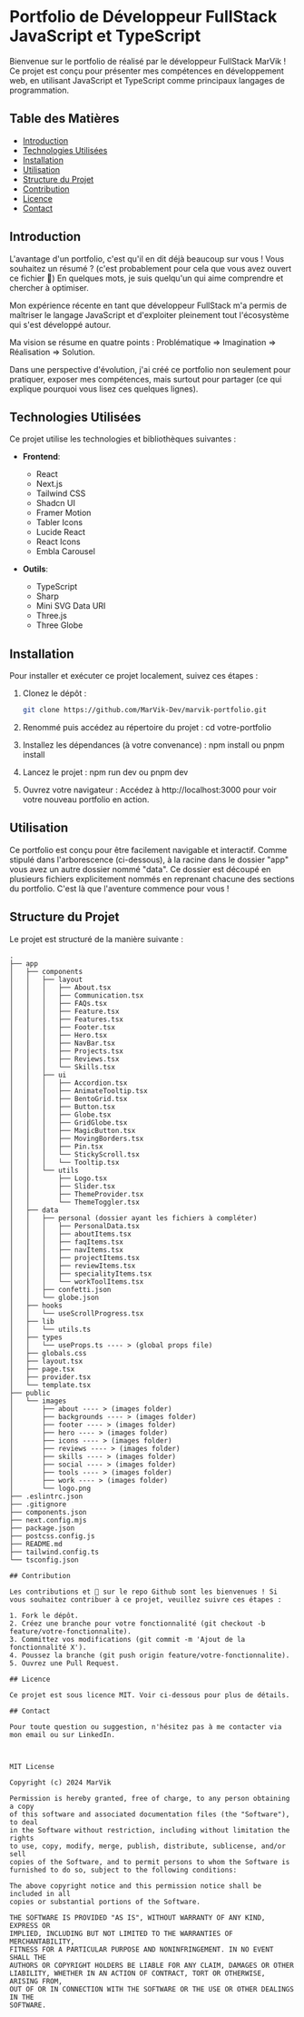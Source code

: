# Portfolio de Développeur FullStack JavaScript et TypeScript

Bienvenue sur le portfolio de réalisé par le développeur FullStack MarVik ! Ce projet est conçu pour présenter mes compétences en développement web, en utilisant JavaScript et TypeScript comme principaux langages de programmation.

## Table des Matières

- [Introduction](#introduction)
- [Technologies Utilisées](#technologies-utilisées)
- [Installation](#installation)
- [Utilisation](#utilisation)
- [Structure du Projet](#structure-du-projet)
- [Contribution](#contribution)
- [Licence](#licence)
- [Contact](#contact)

## Introduction

L'avantage d'un portfolio, c'est qu'il en dit déjà beaucoup sur vous !
Vous souhaitez un résumé ? (c'est probablement pour cela que vous avez ouvert ce fichier 🙂)
En quelques mots, je suis quelqu'un qui aime comprendre et chercher à optimiser.

Mon expérience récente en tant que développeur FullStack m'a permis de maîtriser le langage JavaScript et d'exploiter pleinement tout l'écosystème qui s'est développé autour.

Ma vision se résume en quatre points : Problématique => Imagination => Réalisation => Solution.

Dans une perspective d'évolution, j'ai créé ce portfolio non seulement pour pratiquer, exposer mes compétences, mais surtout pour partager (ce qui explique pourquoi vous lisez ces quelques lignes).

## Technologies Utilisées

Ce projet utilise les technologies et bibliothèques suivantes :

- **Frontend**:
  - React
  - Next.js
  - Tailwind CSS
  - Shadcn UI
  - Framer Motion
  - Tabler Icons
  - Lucide React
  - React Icons
  - Embla Carousel

- **Outils**:
  - TypeScript
  - Sharp
  - Mini SVG Data URI
  - Three.js
  - Three Globe

## Installation

Pour installer et exécuter ce projet localement, suivez ces étapes :

1. Clonez le dépôt :

   ```bash
   git clone https://github.com/MarVik-Dev/marvik-portfolio.git
   ```

2. Renommé puis accédez au répertoire du projet :
   cd votre-portfolio

3. Installez les dépendances (à votre convenance) :
   npm install
   ou
   pnpm install

4. Lancez le projet :
   npm run dev
   ou
   pnpm dev

5. Ouvrez votre navigateur :
   Accédez à http://localhost:3000 pour voir votre nouveau portfolio en action.

## Utilisation

Ce portfolio est conçu pour être facilement navigable et interactif. Comme stipulé dans l'arborescence (ci-dessous), à la racine dans le dossier "app" vous avez un autre dossier nommé "data". Ce dossier est découpé en plusieurs fichiers explicitement nommés en reprenant chacune des sections du portfolio. C'est là que l'aventure commence pour vous !

## Structure du Projet

Le projet est structuré de la manière suivante :

```plaintext
.
├── app
│   ├── components
│   │   ├── layout
│   │   │   ├── About.tsx
│   │   │   ├── Communication.tsx
│   │   │   ├── FAQs.tsx
│   │   │   ├── Feature.tsx
│   │   │   ├── Features.tsx
│   │   │   ├── Footer.tsx
│   │   │   ├── Hero.tsx
│   │   │   ├── NavBar.tsx
│   │   │   ├── Projects.tsx
│   │   │   ├── Reviews.tsx
│   │   │   └── Skills.tsx
│   │   ├── ui
│   │   │   ├── Accordion.tsx
│   │   │   ├── AnimateTooltip.tsx
│   │   │   ├── BentoGrid.tsx
│   │   │   ├── Button.tsx
│   │   │   ├── Globe.tsx
│   │   │   ├── GridGlobe.tsx
│   │   │   ├── MagicButton.tsx
│   │   │   ├── MovingBorders.tsx
│   │   │   ├── Pin.tsx
│   │   │   └── StickyScroll.tsx
│   │   │   └── Tooltip.tsx
│   │   └── utils
│   │       ├── Logo.tsx
│   │       ├── Slider.tsx
│   │       ├── ThemeProvider.tsx
│   │       └── ThemeToggler.tsx
│   ├── data
│   │   ├── personal (dossier ayant les fichiers à compléter)
│   │   │   ├── PersonalData.tsx
│   │   │   ├── aboutItems.tsx
│   │   │   ├── faqItems.tsx
│   │   │   ├── navItems.tsx
│   │   │   ├── projectItems.tsx
│   │   │   ├── reviewItems.tsx
│   │   │   ├── specialityItems.tsx
│   │   │   └── workToolItems.tsx
│   │   ├── confetti.json
│   │   └── globe.json
│   ├── hooks
│   │   └── useScrollProgress.tsx
│   ├── lib
│   │   └── utils.ts
│   ├── types
│   │   └── useProps.ts ---- > (global props file)
│   ├── globals.css
│   ├── layout.tsx
│   ├── page.tsx
│   ├── provider.tsx
│   └── template.tsx
├── public
│   └── images
│       ├── about ---- > (images folder)
│       ├── backgrounds ---- > (images folder)
│       ├── footer ---- > (images folder)
│       ├── hero ---- > (images folder)
│       ├── icons ---- > (images folder)
│       ├── reviews ---- > (images folder)
│       ├── skills ---- > (images folder)
│       ├── social ---- > (images folder)
│       ├── tools ---- > (images folder)
│       ├── work ---- > (images folder)
│       └── logo.png
├── .eslintrc.json
├── .gitignore
├── components.json
├── next.config.mjs
├── package.json
├── postcss.config.js
├── README.md
├── tailwind.config.ts
└── tsconfig.json

## Contribution

Les contributions et 🌟 sur le repo Github sont les bienvenues ! Si vous souhaitez contribuer à ce projet, veuillez suivre ces étapes :

1. Fork le dépôt.
2. Créez une branche pour votre fonctionnalité (git checkout -b feature/votre-fonctionnalite).
3. Committez vos modifications (git commit -m 'Ajout de la fonctionnalité X').
4. Poussez la branche (git push origin feature/votre-fonctionnalite).
5. Ouvrez une Pull Request.

## Licence

Ce projet est sous licence MIT. Voir ci-dessous pour plus de détails.

## Contact

Pour toute question ou suggestion, n'hésitez pas à me contacter via mon email ou sur LinkedIn.



MIT License

Copyright (c) 2024 MarVik

Permission is hereby granted, free of charge, to any person obtaining a copy
of this software and associated documentation files (the "Software"), to deal
in the Software without restriction, including without limitation the rights
to use, copy, modify, merge, publish, distribute, sublicense, and/or sell
copies of the Software, and to permit persons to whom the Software is
furnished to do so, subject to the following conditions:

The above copyright notice and this permission notice shall be included in all
copies or substantial portions of the Software.

THE SOFTWARE IS PROVIDED "AS IS", WITHOUT WARRANTY OF ANY KIND, EXPRESS OR
IMPLIED, INCLUDING BUT NOT LIMITED TO THE WARRANTIES OF MERCHANTABILITY,
FITNESS FOR A PARTICULAR PURPOSE AND NONINFRINGEMENT. IN NO EVENT SHALL THE
AUTHORS OR COPYRIGHT HOLDERS BE LIABLE FOR ANY CLAIM, DAMAGES OR OTHER
LIABILITY, WHETHER IN AN ACTION OF CONTRACT, TORT OR OTHERWISE, ARISING FROM,
OUT OF OR IN CONNECTION WITH THE SOFTWARE OR THE USE OR OTHER DEALINGS IN THE
SOFTWARE.
